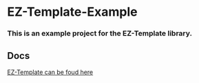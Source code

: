 # EZ-Template-Example
### This is an example project for the EZ-Template library.  

## Docs
[EZ-Template can be foud here](https://github.com/EZ-Robotics/EZ-Template)
